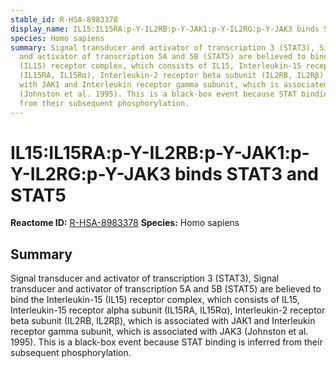 ```yaml
---
stable_id: R-HSA-8983378
display_name: IL15:IL15RA:p-Y-IL2RB:p-Y-JAK1:p-Y-IL2RG:p-Y-JAK3 binds STAT3 and STAT5
species: Homo sapiens
summary: Signal transducer and activator of transcription 3 (STAT3), Signal transducer
  and activator of transcription 5A and 5B (STAT5) are believed to bind the Interleukin-15
  (IL15) receptor complex, which consists of IL15, Interleukin-15 receptor alpha subunit
  (IL15RA, IL15Rα), Interleukin-2 receptor beta subunit (IL2RB, IL2Rβ), which is associated
  with JAK1 and Interleukin receptor gamma subunit, which is associated with JAK3
  (Johnston et al. 1995). This is a black-box event because STAT binding is inferred
  from their subsequent phosphorylation.
---
```


# IL15:IL15RA:p-Y-IL2RB:p-Y-JAK1:p-Y-IL2RG:p-Y-JAK3 binds STAT3 and STAT5
**Reactome ID:** [R-HSA-8983378](https://reactome.org/content/detail/R-HSA-8983378)
**Species:** Homo sapiens

## Summary

Signal transducer and activator of transcription 3 (STAT3), Signal transducer and activator of transcription 5A and 5B (STAT5) are believed to bind the Interleukin-15 (IL15) receptor complex, which consists of IL15, Interleukin-15 receptor alpha subunit (IL15RA, IL15Rα), Interleukin-2 receptor beta subunit (IL2RB, IL2Rβ), which is associated with JAK1 and Interleukin receptor gamma subunit, which is associated with JAK3 (Johnston et al. 1995). This is a black-box event because STAT binding is inferred from their subsequent phosphorylation.
